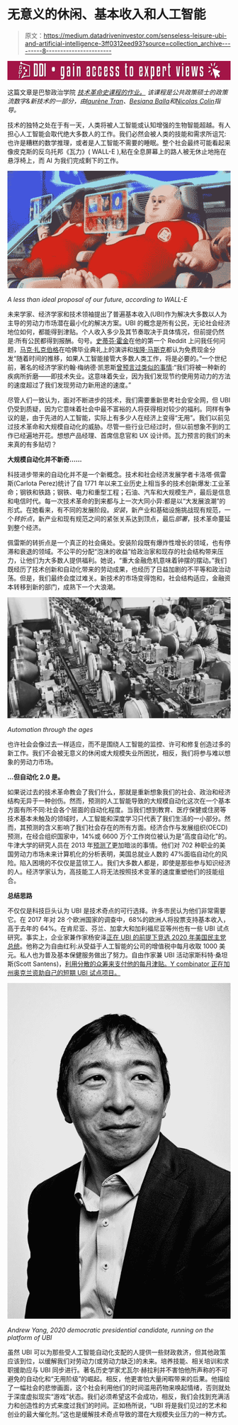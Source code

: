# 无意义的休闲、基本收入和人工智能

> 原文：<https://medium.datadriveninvestor.com/senseless-leisure-ubi-and-artificial-intelligence-3ff0312eed93?source=collection_archive---------8----------------------->

[![](img/bc3aa43163953fa70728c0f8dfe49494.png)](http://www.track.datadriveninvestor.com/Split11-20)

这篇文章是巴黎政治学院 [*技术革命史课程的作业。*](http://formation.sciences-po.fr/enseignement/2018/KAFP/3315) *该课程是公共政策硕士的政策流数字&新技术的一部分，由*[*laurène Tran*](https://medium.com/u/31b76182111a?source=post_page-----3ff0312eed93--------------------------------)*、*[*Besiana Balla*](https://medium.com/u/b57c90a0ecbd?source=post_page-----3ff0312eed93--------------------------------)*和*[*Nicolas Colin*](https://medium.com/u/c842401c1ec4?source=post_page-----3ff0312eed93--------------------------------)*指导。*

技术的独特之处在于有一天，人类将被人工智能或认知增强的生物智能超越。有人担心人工智能会取代绝大多数人的工作。我们必然会被人类的技能和需求所诅咒:也许是糟糕的数学推理，或者是人工智能不需要的睡眠。整个社会最终可能看起来像皮克斯的反乌托邦《瓦力》( WALL-E ),粘在全息屏幕上的路人被无休止地拖在悬浮椅上，而 AI 为我们完成剩下的工作。

![](img/6110dd7442843b9ed705bb942e721444.png)

*A less than ideal proposal of our future, according to WALL-E*

未来学家、经济学家和技术领袖提出了普遍基本收入(UBI)作为解决大多数以人为主导的劳动力市场潜在最小化的解决方案。UBI 的概念是所有公民，无论社会经济地位如何，都能得到津贴。个人收入多少及其节奏取决于具体情况，但前提仍然是:所有公民都得到报酬。句号。[史蒂芬·霍金](https://www.wired.com/brandlab/2015/10/stephen-hawkings-ama/)在他的第一个 Reddit 上问我任何问题，[马克·扎克伯格](http://time.com/money/4795625/mark-zuckerberg-harvard-speech-universal-basic-income/)在哈佛毕业典礼上的演讲和[埃隆·马斯克](https://www.cnbc.com/2018/06/18/elon-musk-automated-jobs-could-make-ubi-cash-handouts-necessary.html)都认为免费现金分发“随着时间的推移，如果人工智能接管大多数人类工作，将是必要的。”一个世纪前，著名的经济学家约翰·梅纳德·凯恩斯[曾预言过类似的事情](http://www.econ.yale.edu/smith/econ116a/keynes1.pdf):“我们将被一种新的疾病所折磨——即技术失业。这意味着失业，因为我们发现节约使用劳动力的方法的速度超过了我们发现劳动力新用途的速度。”

尽管人们一致认为，面对不断进步的技术，我们需要重新思考社会安全网，但 UBI 仍受到质疑，因为它意味着社会中最不富裕的人将获得相对较少的福利。同样有争议的是，由于先进的人工智能，实际上有多少人在经济上变得“无用”。我们以前见过技术革命和大规模自动化的威胁。尽管一些行业已经过时，但以前想象不到的工作已经遍地开花。想想产品经理、首席信息官和 UX 设计师。瓦力预言的我们的未来真的有多贴切？

**大规模自动化并不新奇……**

科技进步带来的自动化并不是一个新概念。技术和社会经济发展学者卡洛塔·佩雷斯(Carlota Perez)统计了自 1771 年以来工业历史上相当多的技术创新爆发:工业革命；钢铁和铁路；钢铁、电力和重型工程；石油、汽车和大规模生产，最后是信息和电信时代。每一次技术革命的到来都与上一次大同小异:都是以“大发展浪潮”的形式。在她看来，有不同的发展阶段。*安装*，新产业和基础设施挑战现有规范，一个*转折点*，新产业和现有规范之间的紧张关系达到顶点，最后*部署*，技术革命蔓延到整个经济。

佩雷斯的转折点是一个真正的社会痛处。安装阶段既有爆炸性增长的领域，也有停滞和衰退的领域。不公平的分配“泡沫的收益”给政治家和现存的社会结构带来压力，让他们为大多数人提供福利。她说，“重大金融危机意味着钟摆的摆动。”我们既经历了技术创新和自动化带来的劳动成果，也经历了日益加剧的不平等和政治动荡。但是，我们最终会度过难关。新技术的市场变得饱和，社会结构适应，金融资本转移到新的部门，成熟下一个大浪潮。

![](img/1378db111afadf549e5c670759974da6.png)

*Automation through the ages*

也许社会会像过去一样适应，而不是围绕人工智能的监控、许可和修复创造过多的新工作。我们不会被无意义的休闲或大规模失业所困扰，相反，我们将参与难以想象的劳动力市场。

**…但自动化 2.0 是。**

如果说过去的技术革命教会了我们什么，那就是重新想象我们的社会、政治和经济结构无异于一种创伤。然而，预测的人工智能导致的大规模自动化这次在一个基本方面有所不同:社会各个层面的自动化程度。当我们想到教育、医疗保健或住房等技术基本未触及的领域时，人工智能和深度学习只代表了我们生活的一小部分。然而，其预测的含义影响了我们社会存在的所有方面。经济合作与发展组织(OECD)预测，在经合组织国家中，14%或 6600 万个工作岗位被认为是“高度自动化”的。牛津大学的研究人员在 2013 年[预测了](https://www.oxfordmartin.ox.ac.uk/downloads/academic/The_Future_of_Employment.pdf)更加暗淡的事情。他们对 702 种职业的美国劳动力市场未来计算机化的分析表明，美国总就业人数的 47%面临自动化的风险。陷入困境的不仅仅是蓝领工人。我们大多数人都是，即使是那些参与知识经济的人。经济学家认为，高技能工人将无法按照技术变革的速度重塑他们的技能组合。

**总结思路**

不仅仅是科技巨头认为 UBI 是技术奇点的可行选择。许多市民认为他们非常需要它。在 2017 年对 28 个欧洲国家的调查中，68%的欧洲人将投票支持基本收入，高于去年的 64%。在肯尼亚、芬兰、加拿大和加利福尼亚等州也有一些 UBI 试点研究。事实上，企业家兼作家杨安泽[正在 UBI 的前提下竞选 2020 年美国民主党总统](https://www.yang2020.com/)。他称之为自由红利:从受益于人工智能的公司的增值税中每月收取 1000 美元。私人也为普及基本保健服务做出了努力。自由作家兼 UBI 活动家斯科特·桑坦斯(Scott Santens)，[利用分散的众筹来支付他的每月津贴。Y combinator 正在加州奥克兰资助自己的短期 UBI 试点项目。](https://www.theatlantic.com/business/archive/2015/05/what-if-everybody-didnt-have-to-work-to-get-paid/393428/)

![](img/966f1b6fae972f5b6ca94c4b82fcd4af.png)

*Andrew Yang, 2020 democratic presidential candidate, running on the platform of UBI*

虽然 UBI 可以为那些受人工智能自动化支配的人提供一些财政救济，但其他政策应该到位，以缓解我们对劳动力(或劳动力缺乏)的未来。培养技能、相关培训和求职援助应与 UBI 同步进行。著名历史学家尤瓦尔·赫拉利并不害怕他所声称的不可避免的自动化和“无用阶级”的崛起。相反，他更害怕大量闲暇带来的后果。他描绘了一幅社会的悲惨画面，这个社会利用他们的时间滥用药物来唤起情绪，否则就处于深度虚拟现实“游戏”状态。我们必须希望这不会成功，相反，我们会找到充满活力和创造性的方式来度过我们的时间。正如杨所说，“UBI 将是我们见过的艺术和创业的最大催化剂。”这也是缓解技术奇点导致的潜在大规模失业压力的一种方式。